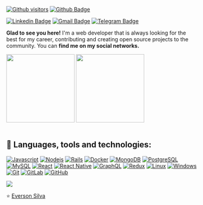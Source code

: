 [![Github visitors](https://visitor-badge.glitch.me/badge?page_id=EversonSilva9799.visitor-badge)](https://github.com/everson-ever)
[![Github Badge](https://img.shields.io/badge/-Github-000?style=flat-square&logo=Github&logoColor=white&link=https://github.com/everson-ever)](https://github.com/EversonSilva9799)

[![Linkedin Badge](https://img.shields.io/badge/-LinkedIn-blue?style=flat-square&logo=Linkedin&logoColor=white&link=https://www.linkedin.com/in/everson-silva-1086b697/)](https://www.linkedin.com/in/everson-silva-1086b697/)
[![Gmail Badge](https://img.shields.io/badge/-Gmail-c14438?style=flat-square&logo=Gmail&logoColor=white&link=mailto:eversonsilva9799@gmail.com)](mailto:eversonsilva9799@gmail.com)
[![Telegram Badge](https://img.shields.io/badge/-Telegram-1ca0f1?style=flat-square&labelColor=1ca0f1&logo=telegram&logoColor=white&link=https://t.me/everson_silva/)](https://t.me/everson_silva/)

**Glad to see you here!** I'm a web developer that is always looking for the best for my career, contributing and creating open source projects to the community. You can **find me on my social networks.**

<div>
   <img height="180em" src="https://github-readme-stats.vercel.app/api?username=everson-ever&show_icons=true&theme=radical&bg_color=1C1C1C&border_color=D00FF7F&icon_color=A020F0&text_color=00FF7F&title_color=A020F0&&locale=pt-br&border_radius=20&hide_border=true" align="center">

   <img height="180em" src="https://github-readme-stats.vercel.app/api/top-langs/?username=everson-ever&layout=compact&bg_color=1C1C1C&border_color=D00FF7F&icon_color=A020F0&text_color=00FF7F&title_color=A020F0&locale=pt-br&border_radius=20&hide_border=true" align="center">
</div>


<br/>

## :electric_plug: Languages, tools and technologies:

[![Javascript](https://img.shields.io/badge/-Javascript-F7DF1E?style=flat-square&logo=JavaScript&logoColor=black&link=https://github.com/everson-ever/)](https://github.com/EversonSilva9799/)
[![Nodejs](https://img.shields.io/badge/-NodeJs-black?style=flat-square&logo=node.js&link=https://github.com/EversonSilva9799/)](https://github.com/everson-ever/) 
[![Rails](https://img.shields.io/badge/-Ruby_on_Rails-red?style=flat-square&logo=rails&link=https://github.com/EversonSilva9799/)](https://github.com/everson-ever/) 
[![Docker](https://img.shields.io/badge/-Docker-2496ED?style=flat-square&logo=Docker&logoColor=white&link=https://github.com/everson-ever/)](https://github.com/EversonSilva9799/)
[![MongoDB](https://img.shields.io/badge/-MongoDB-47A248?style=flat-square&logo=MongoDB&logoColor=white&link=https://github.com/everson-ever/)](https://github.com/EversonSilva9799/)
[![PostgreSQL](https://img.shields.io/badge/-PostgreSQL-336791?style=flat-square&logo=postgresql&link=https://github.com/EversonSilva9799/)](https://github.com/EversonSilva9799/)
[![MySQL](https://img.shields.io/badge/-MySQL-a0c4db?style=flat-square&logo=mysql&link=https://github.com/EversonSilva9799/)](https://github.com/everson-ever/)
[![React](https://img.shields.io/badge/-React-61DAFB?style=flat-square&logo=React&logoColor=white&link=https://github.com/EversonSilva9799/)](https://github.com/EversonSilva9799/)
[![React Native](https://img.shields.io/badge/-ReactNative-black?style=flat-square&logo=react)](https://github.com/EversonSilva9799/)
[![GraphQL](https://img.shields.io/badge/-GraphQL-E10098?style=flat-square&logo=graphql&link=https://github.com/EversonSilva9799/)](https://github.com/everson-ever/)
[![Redux](https://img.shields.io/badge/-Redux-764ABC?style=flat-square&logo=redux&link=https://github.com/EversonSilva9799/)](https://github.com/everson-ever/)
[![Linux](https://img.shields.io/badge/-Linux-333333?style=flat-square&logo=Linux&link=https://github.com/EversonSilva9799/)](https://github.com/everson-ever/)
[![Windows](https://img.shields.io/badge/-Windows-0078D6?style=flat-square&logo=Windows&link=https://github.com/EversonSilva9799/)](https://github.com/everson-ever/)
[![Git](https://img.shields.io/badge/-Git-black?style=flat-square&logo=git&link=https://github.com/EversonSilva9799/)](https://github.com/everson-ever/)
[![GitLab](https://img.shields.io/badge/-GitLab-FCA121?style=flat-square&logo=gitlab&link=https://github.com/EversonSilva9799/)](https://github.com/everson-ever/)
[![GitHub](https://img.shields.io/badge/-GitHub-181717?style=flat-square&logo=github&link=https://github.com/EversonSilva9799/)](https://github.com/everson-ever/)

![](https://github.com/everson-ever/snk/raw/output/github-contribution-grid-snake.svg)


⭐️ [Everson Silva](https://github.com/everson-ever)
